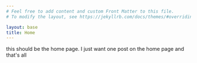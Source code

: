 ```yaml
---
# Feel free to add content and custom Front Matter to this file.
# To modify the layout, see https://jekyllrb.com/docs/themes/#overriding-theme-defaults

layout: base
title: Home
---
```

this should be the home page. I just want one post on the home page and that's all